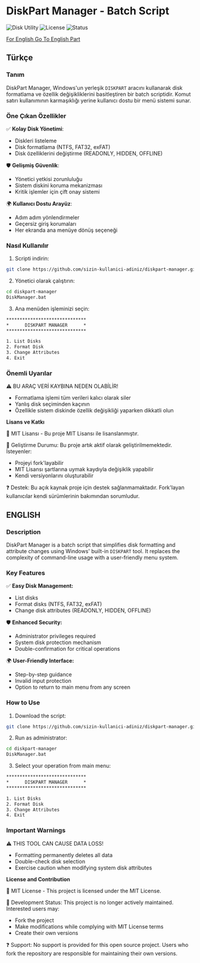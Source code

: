 # DiskPart Manager - Batch Script

![Disk Utility](https://img.shields.io/badge/Tool-DiskPart_Manager-blue)
![License](https://img.shields.io/badge/License-MIT-green)
![Status](https://img.shields.io/badge/Status-Unmaintained-orange)

[For English Go To English Part](#english)

## Türkçe

### Tanım
DiskPart Manager, Windows'un yerleşik `DISKPART` aracını kullanarak disk formatlama ve özellik değişikliklerini basitleştiren bir batch scriptidir. Komut satırı kullanımının karmaşıklığı yerine kullanıcı dostu bir menü sistemi sunar.

### Öne Çıkan Özellikler
✅ **Kolay Disk Yönetimi**:
- Diskleri listeleme
- Disk formatlama (NTFS, FAT32, exFAT)
- Disk özelliklerini değiştirme (READONLY, HIDDEN, OFFLINE)

🛡️ **Gelişmiş Güvenlik**:
- Yönetici yetkisi zorunluluğu
- Sistem diskini koruma mekanizması
- Kritik işlemler için çift onay sistemi

🌍 **Kullanıcı Dostu Arayüz**:
- Adım adım yönlendirmeler
- Geçersiz giriş korumaları
- Her ekranda ana menüye dönüş seçeneği

### Nasıl Kullanılır
1. Scripti indirin:
```bash
git clone https://github.com/sizin-kullanici-adiniz/diskpart-manager.git
```

2. Yönetici olarak çalıştırın:

```bash
cd diskpart-manager
DiskManager.bat
```
3. Ana menüden işleminizi seçin:

```txt
******************************
*      DISKPART MANAGER      *
******************************

1. List Disks
2. Format Disk
3. Change Attributes
4. Exit
```

### Önemli Uyarılar
⚠️ BU ARAÇ VERİ KAYBINA NEDEN OLABİLİR!

- Formatlama işlemi tüm verileri kalıcı olarak siler
- Yanlış disk seçiminden kaçının
- Özellikle sistem diskinde özellik değişikliği yaparken dikkatli olun

**Lisans ve Katkı**

📜 MIT Lisansı - Bu proje MIT Lisansı ile lisanslanmıştır.

🛑 Geliştirme Durumu: Bu proje artık aktif olarak geliştirilmemektedir. İsteyenler:

- Projeyi fork'layabilir
- MIT Lisansı şartlarına uymak kaydıyla değişiklik yapabilir
- Kendi versiyonlarını oluşturabilir

❓ Destek: Bu açık kaynak proje için destek sağlanmamaktadır. Fork'layan kullanıcılar kendi sürümlerinin bakımından sorumludur.


## ENGLISH

### Description
DiskPart Manager is a batch script that simplifies disk formatting and attribute changes using Windows' built-in `DISKPART` tool. It replaces the complexity of command-line usage with a user-friendly menu system.

### Key Features
✅ **Easy Disk Management:**

- List disks
- Format disks (NTFS, FAT32, exFAT)
- Change disk attributes (READONLY, HIDDEN, OFFLINE)

🛡️ **Enhanced Security:**

- Administrator privileges required
- System disk protection mechanism
- Double-confirmation for critical operations

🌍 **User-Friendly Interface:**

- Step-by-step guidance
- Invalid input protection
- Option to return to main menu from any screen

### How to Use
1. Download the script:
```bash
git clone https://github.com/sizin-kullanici-adiniz/diskpart-manager.git
```

2. Run as administrator:

```bash
cd diskpart-manager
DiskManager.bat
```
3. Select your operation from main menu:

```txt
******************************
*      DISKPART MANAGER      *
******************************

1. List Disks
2. Format Disk
3. Change Attributes
4. Exit
```

### Important Warnings
⚠️ THIS TOOL CAN CAUSE DATA LOSS!

- Formatting permanently deletes all data
- Double-check disk selection
- Exercise caution when modifying system disk attributes

**License and Contribution**

📜 MIT License - This project is licensed under the MIT License.

🛑 Development Status: This project is no longer actively maintained. Interested users may:

- Fork the project
- Make modifications while complying with MIT License terms
- Create their own versions

❓ Support: No support is provided for this open source project. Users who fork the repository are responsible for maintaining their own versions.
